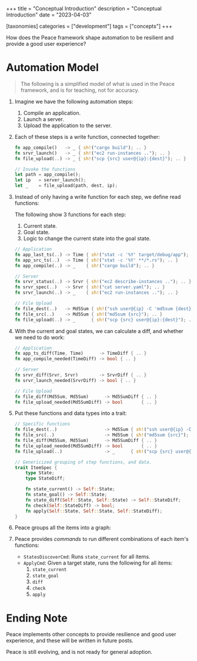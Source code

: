 +++
title = "Conceptual Introduction"
description = "Conceptual Introduction"
date = "2023-04-03"

[taxonomies]
categories = ["development"]
tags = ["concepts"]
+++


How does the Peace framework shape automation to be resilient and provide a good user experience?


# Automation Model

> The following is a simplified model of what is used in the Peace framework, and is for teaching, not for accuracy.

1. Imagine we have the following automation steps:

    1. Compile an application.
    2. Launch a server.
    3. Upload the application to the server.

    <div id="automation_process_dot"></div>

2. Each of these steps is a write function, connected together:

    ```rust
    fn app_compile()   -> _ { sh!("cargo build"); .. }
    fn srvr_launch()   -> _ { sh!("ec2 run-instances .."); .. }
    fn file_upload(..) -> _ { sh!("scp {src} user@{ip}:{dest}"); .. }

    // Invoke the functions
    let path = app_compile();
    let ip   = server_launch();
    let _    = file_upload(path, dest, ip);
    ```

3. Instead of only having a write function for each step, we define read functions:

    The following show 3 functions for each step:

    1. Current state.
    2. Goal state.
    3. Logic to change the current state into the goal state.

    ```rust
    // Application
    fn app_last_ts(..) -> Time { sh!("stat -c '%Y' target/debug/app"); .. }
    fn app_src_ts(..)  -> Time { sh!("stat -c '%Y' **/*.rs"); .. }
    fn app_compile(..) -> _    { sh!("cargo build"); .. }

    // Server
    fn srvr_status(..) -> Srvr { sh!("ec2 describe-instances .."); .. }
    fn srvr_spec(..)   -> Srvr { sh!("cat server.yaml"); .. }
    fn srvr_launch(..) -> _    { sh!("ec2 run-instances .."); .. }

    // File Upload
    fn file_dest(..)   -> Md5Sum { sh!("ssh user@{ip} -C 'md5sum {dest}'"); .. }
    fn file_src(..)    -> Md5Sum { sh!("md5sum {src}"); .. }
    fn file_upload(..) -> _      { sh!("scp {src} user@{ip}:{dest}"); .. }
    ```

4. With the current and goal states, we can calculate a diff, and whether we need to do work:

    ```rust
    // Application
    fn app_ts_diff(Time, Time)      -> TimeDiff { .. }
    fn app_compile_needed(TimeDiff) -> bool { .. }

    // Server
    fn srvr_diff(Srvr, Srvr)        -> SrvrDiff { .. }
    fn srvr_launch_needed(SrvrDiff) -> bool { .. }

    // File Upload
    fn file_diff(Md5Sum, Md5Sum)      -> Md5SumDiff { .. }
    fn file_upload_needed(Md5SumDiff) -> bool       { .. }
    ```

5. Put these functions and data types into a trait:

    ```rust
    // Specific functions
    fn file_dest(..)                  -> Md5Sum { sh!("ssh user@{ip} -C 'md5sum {dest}'"); .. }
    fn file_src(..)                   -> Md5Sum { sh!("md5sum {src}"); .. }
    fn file_diff(Md5Sum, Md5Sum)      -> Md5SumDiff { .. }
    fn file_upload_needed(Md5SumDiff) -> bool       { .. }
    fn file_upload(..)                -> _      { sh!("scp {src} user@{ip}:{dest}"); .. }

    // Genericized grouping of step functions, and data.
    trait ItemSpec {
        type State;
        type StateDiff;

        fn state_current() -> Self::State;
        fn state_goal() -> Self::State;
        fn state_diff(Self::State, Self::State) -> Self::StateDiff;
        fn check(Self::StateDiff) -> bool;
        fn apply(Self::State, Self::State, Self::StateDiff);
    }
    ```

6. Peace groups all the items into a graph:

    <div id="item_spec_graph_dot"></div>


7. Peace provides *commands* to run different combinations of each item's functions:

    <div id="flows_dot"></div>

    - `StatesDiscoverCmd`: Runs `state_current` for all items.
    - `ApplyCmd`: Given a target state, runs the following for all items:
        1. `state_current`
        2. `state_goal`
        3. `diff`
        4. `check`
        5. `apply`


# Ending Note

Peace implements other concepts to provide resilience and good user experience, and these will be written in future posts.

Peace is still evolving, and is not ready for general adoption.


<script type="module">
    import { Graphviz } from "https://cdn.jsdelivr.net/npm/@hpcc-js/wasm/dist/graphviz.js";

    const graphviz = await Graphviz.load();
    const automation_process_dot = `digraph G {
        graph [
            penwidth  = 0
            nodesep   = 0.0
            ranksep   = 0.8
            bgcolor   = "transparent"
            fontname  = "helvetica"
            fontcolor = "#7f7f7f"
            splines   = line
            rankdir   = LR
        ]
        node [
            penwidth  = 3
            fontcolor = "#111111"
            fontname  = "monospace"
            fontsize  = 12
            shape     = "circle"
            style     = "filled"
            width     = 0.3
            height    = 0.3
            margin    = 0.04
            color     = "#9999aa"
            fillcolor = "#ddddf5"
        ]
        edge [
            penwidth  = 2
            arrowsize = 0.7
            color     = "#7f7f7f"
            fontcolor = "#7f7f7f"
        ]

        subgraph cluster_a {
            a [label = <<b>a</b>>]
            a_text [shape="plain" style="none" fontcolor="#7f7f7f" label = <app<br/>compile>]
        }
        subgraph cluster_b {
            margin = 0

            b [label = <<b>b</b>>]
            b_text [shape="plain" style="none" fontcolor="#7f7f7f" label = <server<br/>launch>]
        }
        subgraph cluster_c {
            c [label = <<b>c</b>>]
            c_text [shape="plain" style="none" fontcolor="#7f7f7f" label = <file<br/>upload>]
        }

        a -> b
        b -> c
    }`;
    document.getElementById("automation_process_dot").innerHTML = graphviz.layout(automation_process_dot, "svg", "dot");

    const item_spec_graph_dot = `digraph G {
        graph [
            penwidth  = 0
            nodesep   = 0.5
            ranksep   = 0.6
            bgcolor   = "transparent"
            fontcolor = "#7f7f7f"
            splines   = line
            rankdir   = LR
        ]
        node [
            penwidth  = 3
            fontcolor = "#111111"
            fontname  = "monospace"
            fontsize  = 12
            shape     = "circle"
            style     = "filled"
            width     = 0.6
            height    = 0.6
            margin    = 0.04
            color     = "#9999aa"
            fillcolor = "#ddddf5"
        ]
        edge [
            penwidth  = 2
            arrowsize = 0.7
            color     = "#7f7f7f"
            fontcolor = "#7f7f7f"
        ]

        a [label = <<b>a</b>>]
        b [label = <<b>b</b>>]
        c [label = <<b>c</b>>]
        d [label = <<b>d</b>>]
        e [label = <<b>e</b>>]

        a -> b
        a -> c
        b -> d
        b -> e
        c -> e
    }`;
    document.getElementById("item_spec_graph_dot").innerHTML = graphviz.layout(item_spec_graph_dot, "svg", "dot");

    const flows_dot = `digraph G {
        graph [
            penwidth  = 0
            nodesep   = 0.1
            ranksep   = 0.3
            bgcolor   = "transparent"
            fontname  = "helvetica"
            fontsize  = 12
            fontcolor = "#9f9f9f"
            splines   = line
            rankdir   = LR
        ]
        node [
            penwidth  = 4
            fontcolor = "#111111"
            fontname  = "monospace"
            fontsize  = 9
            shape     = "circle"
            style     = "filled"
            width     = 0.25
            height    = 0.25
            margin    = 0.04
            color     = "#9999aa"
            fillcolor = "#ddddf5"
        ]
        edge [
            penwidth  = 1
            arrowsize = 0.5
            color     = "#7f7f7f"
            fontcolor = "#7f7f7f"
        ]

        subgraph cluster_ensure_exec {
            label = "apply"

            node [color="#449966" fillcolor="#88cc88"]

            ensure_exec_a [label = ""]
            ensure_exec_b [label = ""]
            ensure_exec_c [label = ""]
            ensure_exec_d [label = "" fillcolor="#ddddaa" style="dashed,filled"]
            ensure_exec_e [label = "" fillcolor="#ddddaa" style="dashed,filled"]

            ensure_exec_a -> ensure_exec_b
            ensure_exec_a -> ensure_exec_c
            ensure_exec_b -> ensure_exec_d
            ensure_exec_b -> ensure_exec_e
            ensure_exec_c -> ensure_exec_e
        }

        subgraph cluster_clean_exec {
            label = "clean"

            node [color="#884499" fillcolor="#ccaadd"]
            edge [dir = back]

            clean_exec_a [label = "" color="#aaaa55" fillcolor="#ddddaa"]
            clean_exec_b [label = "" fillcolor="#ddddaa" style="dashed,filled"]
            clean_exec_c [label = "" fillcolor="#ddddaa" style="dashed,filled"]
            clean_exec_d [label = ""]
            clean_exec_e [label = ""]

            clean_exec_a -> clean_exec_b
            clean_exec_a -> clean_exec_c
            clean_exec_b -> clean_exec_d
            clean_exec_b -> clean_exec_e
            clean_exec_c -> clean_exec_e
        }

        subgraph cluster_state_current {
            label = "current state"

            node [color="#aaaa55" fillcolor="#ddddaa"]

            state_current_a [label = ""]
            state_current_b [label = ""]
            state_current_c [label = ""]
            state_current_d [label = ""]
            state_current_e [label = ""]

            state_current_a -> state_current_b
            state_current_a -> state_current_c
            state_current_b -> state_current_d
            state_current_b -> state_current_e
            state_current_c -> state_current_e
        }

        subgraph cluster_state_goal {
            label = "goal state"

            node [color="#449966" fillcolor="#ddddaa"]

            state_goal_a [label = ""]
            state_goal_b [label = ""]
            state_goal_c [label = ""]
            state_goal_d [label = ""]
            state_goal_e [label = ""]

            state_goal_a -> state_goal_b [weight = 4]
            state_goal_a -> state_goal_c [weight = 3]
            state_goal_b -> state_goal_d
            state_goal_b -> state_goal_e
            state_goal_c -> state_goal_e
        }

        subgraph cluster_state_clean {
            label = "clean state"

            node [color="#884499" fillcolor="#ddddaa"]
            edge [dir = back]

            state_clean_a [label = ""]
            state_clean_b [label = ""]
            state_clean_c [label = ""]
            state_clean_d [label = ""]
            state_clean_e [label = ""]

            state_clean_a -> state_clean_b [weight = 4]
            state_clean_a -> state_clean_c [weight = 3]
            state_clean_b -> state_clean_d
            state_clean_b -> state_clean_e
            state_clean_c -> state_clean_e
        }

        state_current_a -> state_goal_a [style = "invis"]
        state_current_a -> state_clean_a [style = "invis"]
        state_goal_d -> ensure_exec_a [style = "invis"]
        state_goal_e -> ensure_exec_a [style = "invis"]
        state_clean_d -> clean_exec_a [style = "invis"]
        state_clean_e -> clean_exec_a [style = "invis"]
    }`;
    document.getElementById("flows_dot").insertAdjacentHTML(
        "afterbegin",
        graphviz.layout(flows_dot, "svg", "dot")
    );
</script>
